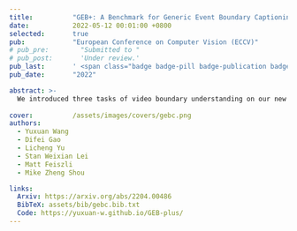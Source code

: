 ```yaml
---
title:          "GEB+: A Benchmark for Generic Event Boundary Captioning, Groundingand Retrieval"
date:           2022-05-12 00:01:00 +0800
selected:       true
pub:            "European Conference on Computer Vision (ECCV)"
# pub_pre:        "Submitted to "
# pub_post:       'Under review.'
pub_last:       ' <span class="badge badge-pill badge-publication badge-primary">Poster</span>'
pub_date:       "2022"

abstract: >-
  We introduced three tasks of video boundary understanding on our new dataset called Kinetics-GEB+ (Generic Event Boundary Plus), consisting of over 170k boundaries associated with captions in 12K videos. Besides, we designed a new Temporal-based Pairwise Difference (TPD) Modeling method for visual difference representation and achieved significant performance improvements.
  
cover:          /assets/images/covers/gebc.png
authors:
  - Yuxuan Wang
  - Difei Gao
  - Licheng Yu
  - Stan Weixian Lei
  - Matt Feiszli
  - Mike Zheng Shou

links:
  Arxiv: https://arxiv.org/abs/2204.00486
  BibTeX: assets/bib/gebc.bib.txt
  Code: https://yuxuan-w.github.io/GEB-plus/
---
```


